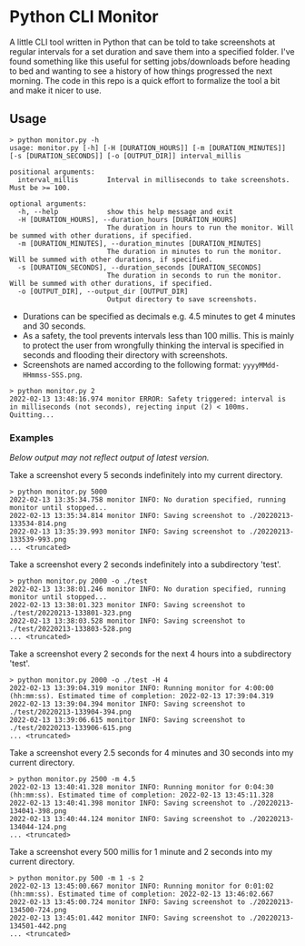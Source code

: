 # Python CLI Monitor

A little CLI tool written in Python that can be told to take screenshots at regular intervals for a set duration and save them into a specified folder.
I've found something like this useful for setting jobs/downloads before heading to bed and wanting to see a history of how things progressed the next morning.
The code in this repo is a quick effort to formalize the tool a bit and make it nicer to use.

## Usage

```console
> python monitor.py -h
usage: monitor.py [-h] [-H [DURATION_HOURS]] [-m [DURATION_MINUTES]] [-s [DURATION_SECONDS]] [-o [OUTPUT_DIR]] interval_millis

positional arguments:
  interval_millis       Interval in milliseconds to take screenshots. Must be >= 100.

optional arguments:
  -h, --help            show this help message and exit
  -H [DURATION_HOURS], --duration_hours [DURATION_HOURS]
                        The duration in hours to run the monitor. Will be summed with other durations, if specified.
  -m [DURATION_MINUTES], --duration_minutes [DURATION_MINUTES]
                        The duration in minutes to run the monitor. Will be summed with other durations, if specified.
  -s [DURATION_SECONDS], --duration_seconds [DURATION_SECONDS]
                        The duration in seconds to run the monitor. Will be summed with other durations, if specified.
  -o [OUTPUT_DIR], --output_dir [OUTPUT_DIR]
                        Output directory to save screenshots.
```

- Durations can be specified as decimals e.g. 4.5 minutes to get 4 minutes and 30 seconds.
- As a safety, the tool prevents intervals less than 100 millis. This is mainly to protect the user from wrongfully thinking the interval is specified in seconds and flooding their directory with screenshots.
- Screenshots are named according to the following format: `yyyyMMdd-HHmmss-SSS.png`.

```console
> python monitor.py 2
2022-02-13 13:48:16.974 monitor ERROR: Safety triggered: interval is in milliseconds (not seconds), rejecting input (2) < 100ms. Quitting...
```

### Examples

*Below output may not reflect output of latest version.*

Take a screenshot every 5 seconds indefinitely into my current directory.

```console
> python monitor.py 5000
2022-02-13 13:35:34.758 monitor INFO: No duration specified, running monitor until stopped...
2022-02-13 13:35:34.814 monitor INFO: Saving screenshot to ./20220213-133534-814.png
2022-02-13 13:35:39.993 monitor INFO: Saving screenshot to ./20220213-133539-993.png
... <truncated>
```

Take a screenshot every 2 seconds indefinitely into a subdirectory 'test'.

```console
> python monitor.py 2000 -o ./test
2022-02-13 13:38:01.246 monitor INFO: No duration specified, running monitor until stopped...
2022-02-13 13:38:01.323 monitor INFO: Saving screenshot to ./test/20220213-133801-323.png
2022-02-13 13:38:03.528 monitor INFO: Saving screenshot to ./test/20220213-133803-528.png
... <truncated>
```

Take a screenshot every 2 seconds for the next 4 hours into a subdirectory 'test'.

```console
> python monitor.py 2000 -o ./test -H 4
2022-02-13 13:39:04.319 monitor INFO: Running monitor for 4:00:00 (hh:mm:ss). Estimated time of completion: 2022-02-13 17:39:04.319
2022-02-13 13:39:04.394 monitor INFO: Saving screenshot to ./test/20220213-133904-394.png
2022-02-13 13:39:06.615 monitor INFO: Saving screenshot to ./test/20220213-133906-615.png
... <truncated>
```

Take a screenshot every 2.5 seconds for 4 minutes and 30 seconds into my current directory.

```console
> python monitor.py 2500 -m 4.5
2022-02-13 13:40:41.328 monitor INFO: Running monitor for 0:04:30 (hh:mm:ss). Estimated time of completion: 2022-02-13 13:45:11.328
2022-02-13 13:40:41.398 monitor INFO: Saving screenshot to ./20220213-134041-398.png
2022-02-13 13:40:44.124 monitor INFO: Saving screenshot to ./20220213-134044-124.png
... <truncated>
```

Take a screenshot every 500 millis for 1 minute and 2 seconds into my current directory.

```console
> python monitor.py 500 -m 1 -s 2
2022-02-13 13:45:00.667 monitor INFO: Running monitor for 0:01:02 (hh:mm:ss). Estimated time of completion: 2022-02-13 13:46:02.667
2022-02-13 13:45:00.724 monitor INFO: Saving screenshot to ./20220213-134500-724.png
2022-02-13 13:45:01.442 monitor INFO: Saving screenshot to ./20220213-134501-442.png
... <truncated>
```
